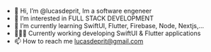 - 👋 Hi, I’m @lucasdeprit, Im a software engeneer
- 👀 I’m interested in FULL STACK DEVELOPMENT
- 🌱 I’m currently learning SwiftUI, Flutter, Firebase, Node, Nextjs,... 
- 👨🏻‍💻 Currently working developing SwiftUI & Flutter applications
- 📫 How to reach me lucasdeprit@gmail.com

